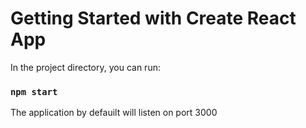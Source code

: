 # Getting Started with Create React App


In the project directory, you can run:

### `npm start`


The application by defauilt will listen on port 3000
